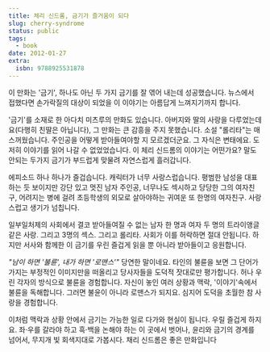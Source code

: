 ```yaml
---
title: 체리 신드롬, 금기가 즐거움이 되다
slug: cherry-syndrome
status: public
tags:
  - book
date: 2012-01-27
extra:
  isbn: 9788925531878
---
```

이 만화는 '금기', 하나도 아닌 두 가지 금기를 잘 엮어 내는데 성공했습니다. 뉴스에서 접했다면 손가락질의 대상이 되었을 이 이야기는 아름답게 느껴지기까지 합니다.

'금기'를 소재로 한 아다치 미츠루의 만화도 있습니다. 아버지와 딸의 사랑을 다루었는데요(다행히 친딸은 아닙니다), 그 만화는 큰 감흥을 주지 못했습니다. 소설 "롤리타"는 매스꺼웠습니다. 주인공을 어떻게 받아들여야할 지 모르겠더군요. 그 자식은 변태에요. 도저히 이야기를 읽어 나갈 수 없었었습니다. 이 체리 신드롬의 이야기는 어떤가요? 말도 안되는 두가지 금기가 부드럽게 맞물려 자연스럽게 흘러갑니다. 

에피소드 하나 하나가 즐겁습니다. 캐릭터가 너무 사랑스럽습니다. 평범한 남성을 대표하는 듯 보이지만 강단 있고 멋진 남자 주인공, 너무나도 섹시하고 당당한 그의 여자친구, 어려지는 병에 걸려 초등학생의 외모로 살아야하는 귀여운 또 한명의 여자친구. 사랑스럽고 생기가 넘칩니다. 

일부일처제의 사회에서 결코 받아들여질 수 없는 남자 한 명과 여자 두 명의 트라이앵글 같은 사랑. 그리고 3명의 섹스. 그리고 롤리타. 사회가 이를 허락하면 절대 안됩니다. 하지만 서사와 함께한 이 금기를 우린 즐겁게 읽을 뿐 아니라 받아들이고 응원합니다.

*"남이 하면 '불륜', 내가 하면 '로맨스'"* 당연한 말이네요. 타인의 불륜을 보면 그 단어가 가지는 부정적인 이미지만을 떠올리고 당사자들을 도덕적 잣대로만 평가합니다. 허나 우린 각자의 방식으로 불륜을 경험합니다. 자신이 놓인 여러 상황과 맥락, '이야기'속에서 불륜을 독해합니다. 그러면 불윤이 아니라 로맨스가 되지요. 심지어 도덕을 초월한 참 사랑을 경험합니다.

이처럼 맥락과 상황 안에서 금기는 가능한 일로 다가와 현실이 됩니다. 우릴 즐겁게 하지요. 좌·우를 갈라야 하고 흑·백을 논해야 하는 이 곳에서 벗어나, 윤리와 금기의 경계를 넘어서, 무지개 빛 회색지대로 가봅시다. 채리 신드롬은 좋은 만화입니다
